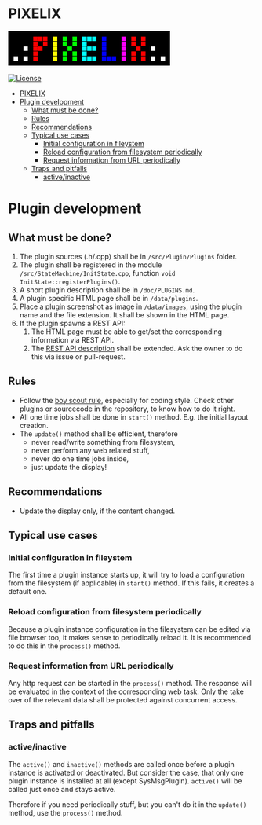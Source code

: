 # PIXELIX
![PIXELIX](./images/LogoBlack.png)

[![License](https://img.shields.io/badge/license-MIT-blue.svg)](http://choosealicense.com/licenses/mit/)

- [PIXELIX](#pixelix)
- [Plugin development](#plugin-development)
  - [What must be done?](#what-must-be-done)
  - [Rules](#rules)
  - [Recommendations](#recommendations)
  - [Typical use cases](#typical-use-cases)
    - [Initial configuration in fileystem](#initial-configuration-in-fileystem)
    - [Reload configuration from filesystem periodically](#reload-configuration-from-filesystem-periodically)
    - [Request information from URL periodically](#request-information-from-url-periodically)
  - [Traps and pitfalls](#traps-and-pitfalls)
    - [active/inactive](#activeinactive)

# Plugin development

## What must be done?

1. The plugin sources (.h/.cpp) shall be in ```/src/Plugin/Plugins``` folder.
2. The plugin shall be registered in the module ```/src/StateMachine/InitState.cpp```, function ```void InitState::registerPlugins()```.
3. A short plugin description shall be in ```/doc/PLUGINS.md```.
4. A plugin specific HTML page shall be in ```/data/plugins```.
5. Place a plugin screenshot as image in ```/data/images```, using the plugin name and the file extension. It shall be shown in the HTML page.
6. If the plugin spawns a REST API:
   1. The HTML page must be able to get/set the corresponding information via REST API.
   2. The [REST API description](https://app.swaggerhub.com/apis/BlueAndi/Pixelix) shall be extended. Ask the owner to do this via issue or pull-request.

## Rules
* Follow the [boy scout rule](https://biratkirat.medium.com/step-8-the-boy-scout-rule-robert-c-martin-uncle-bob-9ac839778385#:~:text=The%20Boy%20Scouts%20have%20a,not%20add%20more%20smelling%20code.), especially for coding style. Check other plugins or sourcecode in the repository, to know how to do it right.
* All one time jobs shall be done in ```start()``` method. E.g. the initial layout creation.
* The ```update()``` method shall be efficient, therefore
  * never read/write something from filesystem,
  * never perform any web related stuff,
  * never do one time jobs inside,
  * just update the display!

## Recommendations
* Update the display only, if the content changed.

## Typical use cases

### Initial configuration in fileystem
The first time a plugin instance starts up, it will try to load a configuration from the filesystem (if applicable) in ```start()``` method. If this fails, it creates a default one.

### Reload configuration from filesystem periodically
Because a plugin instance configuration in the filesystem can be edited via file browser too, it makes sense to periodically reload it. It is recommended to do this in the ```process()``` method.

### Request information from URL periodically
Any http request can be started in the ```process()``` method. The response will be evaluated in the context of the corresponding web task. Only the take over of the relevant data shall be protected against concurrent access.

## Traps and pitfalls

### active/inactive
The ```active()``` and ```inactive()``` methods are called once before a plugin instance is activated or deactivated. But consider the case, that only one plugin instance is installed at all (except SysMsgPlugin). ```active()``` will be called just once and stays active.

Therefore if you need periodically stuff, but you can't do it in the ```update()``` method, use the ```process()``` method.

